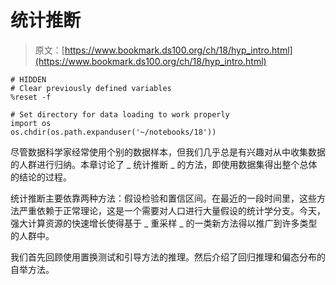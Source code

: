 # 统计推断

> 原文：[https://www.bookmark.ds100.org/ch/18/hyp_intro.html](https://www.bookmark.ds100.org/ch/18/hyp_intro.html)

```
# HIDDEN
# Clear previously defined variables
%reset -f

# Set directory for data loading to work properly
import os
os.chdir(os.path.expanduser('~/notebooks/18'))

```

尽管数据科学家经常使用个别的数据样本，但我们几乎总是有兴趣对从中收集数据的人群进行归纳。本章讨论了 _ 统计推断 _ 的方法，即使用数据集得出整个总体的结论的过程。

统计推断主要依靠两种方法：假设检验和置信区间。在最近的一段时间里，这些方法严重依赖于正常理论，这是一个需要对人口进行大量假设的统计学分支。今天，强大计算资源的快速增长使得基于 _ 重采样 _ 的一类新方法得以推广到许多类型的人群中。

我们首先回顾使用置换测试和引导方法的推理。然后介绍了回归推理和偏态分布的自举方法。